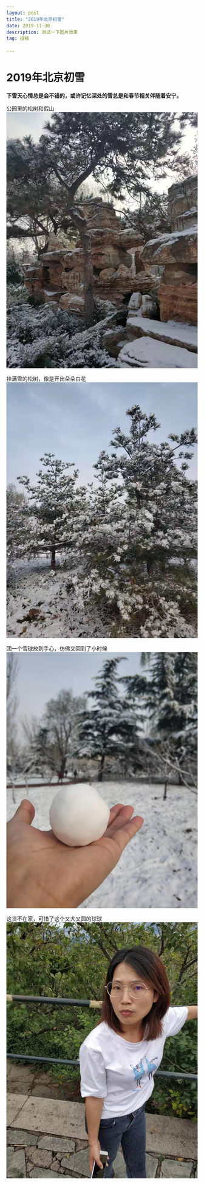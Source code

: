 ```yaml
---
layout: post
title: "2019年北京初雪"
date: 2019-11-30
description: 测试一下图片效果
tag: 投稿

---
```


# 2019年北京初雪

**下雪天心情总是会不错的，或许记忆深处的雪总是和春节相关伴随着安宁。**

公园里的松树和假山
<img src="/images/posts/snow1.jpg" > 

挂满雪的松树，像是开出朵朵白花
<img src="/images/posts/snow2.jpg" > 

团一个雪球放到手心，仿佛又回到了小时候
<img src="/images/posts/snow3.jpg" > 

这货不在家，可惜了这个又大又圆的球球
<img src="/images/posts/snow4.jpg" > 


